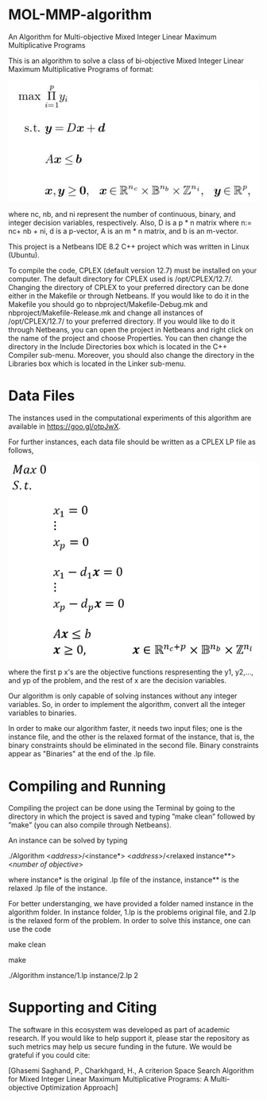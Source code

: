 # MOL-MMP-algorithm
An Algorithm for Multi-objective Mixed Integer Linear Maximum Multiplicative Programs

This is an algorithm to solve a class of bi-objective Mixed Integer Linear Maximum Multiplicative Programs of format:

![Images](Images/problem.jpg)

where nc, nb, and ni represent the number of continuous, binary, and integer decision variables, respectively. Also, D is a p * n matrix where n:= nc+ nb + ni, d is a p-vector, A is an m * n matrix, and b is an m-vector.

This project is a Netbeans IDE 8.2 C++ project which was written in Linux (Ubuntu).

To compile the code, CPLEX (default version 12.7) must be installed on your computer. The default directory for CPLEX used is /opt/CPLEX/12.7/. Changing the directory of CPLEX to your preferred directory can be done either in the Makefile or through Netbeans. If you would like to do it in the Makefile you should go to nbproject/Makefile-Debug.mk and nbproject/Makefile-Release.mk and change all instances of /opt/CPLEX/12.7/ to your preferred directory. If you would like to do it through Netbeans, you can open the project in Netbeans and right click on the name of the project and choose Properties. You can then change the directory in the Include Directories box which is located in the C++ Compiler sub-menu. Moreover, you should also change the directory in the Libraries box which is located in the Linker sub-menu.

# Data Files
The instances used in the computational experiments of this algorithm are available in https://goo.gl/otpJwX.

For further instances, each data file should be written as a CPLEX LP file as follows,

![Images](Images/instance.jpg)


where the first p x's are the objective functions respresenting the y1, y2,..., and yp of the problem, and the rest of x are the decision variables.

Our algorithm is only capable of solving instances without any integer variables. So, in order to implement the algorithm, convert all the integer variables to binaries.

In order to make our algorithm faster, it needs two input files; one is the instance file, and the other is the relaxed format of the instance, that is, the binary constraints should be eliminated in the second file. Binary constraints appear as "Binaries" at the end of the .lp file.

# Compiling and Running

Compiling the project can be done using the Terminal by going to the directory in which the project is saved and typing ”make clean” followed by ”make” (you can also compile through Netbeans).

An instance can be solved by typing 

./Algorithm <*address*>/<instance*> <*address*>/<relaxed instance**> <*number of objective*>

where instance* is the original .lp file of the instance, instance** is the relaxed .lp file of the instance.

For better understanging, we have provided a folder named instance in the algorithm folder. In instance folder, 1.lp is the problems original file, and 2.lp is the relaxed form of the problem. In order to solve this instance, one can use the code

make clean

make

./Algorithm instance/1.lp instance/2.lp 2

# Supporting and Citing

The software in this ecosystem was developed as part of academic research. If you would like to help support it, please star the repository as such metrics may help us secure funding in the future. We would be grateful if you could cite:

[Ghasemi Saghand, P., Charkhgard, H., A criterion Space Search Algorithm for Mixed Integer Linear Maximum Multiplicative Programs: A Multi-objective Optimization Approach]

